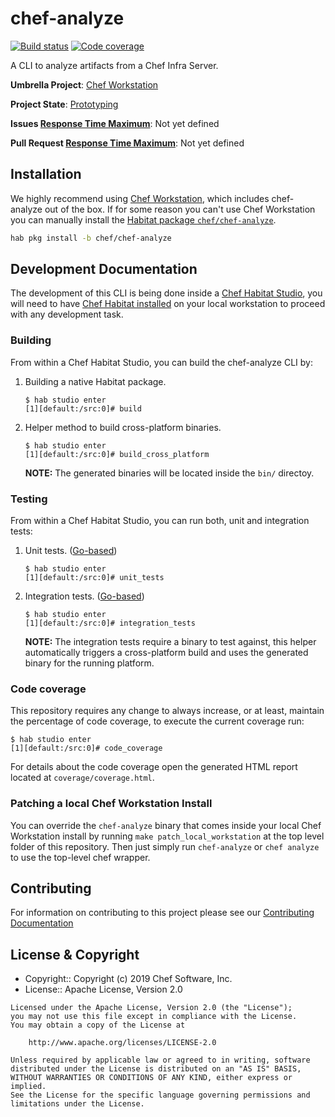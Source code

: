 # chef-analyze
[![Build status](https://badge.buildkite.com/a5dfa44b20a6ec189a93bcbda031db452f1d964fa6836f7065.svg?branch=master)](https://buildkite.com/chef/chef-chef-analyze-master-verify)
[![Code coverage](https://img.shields.io/badge/coverage-68.8%25-yellow)](https://buildkite.com/chef/chef-chef-analyze-master-verify)

A CLI to analyze artifacts from a Chef Infra Server.

**Umbrella Project**: [Chef Workstation](https://github.com/chef/chef-oss-practices/blob/master/projects/chef-workstation.md)

**Project State**: [Prototyping](https://github.com/chef/chef-oss-practices/blob/master/repo-management/repo-states.md#prototyping)

**Issues [Response Time Maximum](https://github.com/chef/chef-oss-practices/blob/master/repo-management/repo-states.md)**: Not yet defined

**Pull Request [Response Time Maximum](https://github.com/chef/chef-oss-practices/blob/master/repo-management/repo-states.md)**: Not yet defined

## Installation

We highly recommend using [Chef Workstation](https://downloads.chef.io/chef-workstation/), which includes
chef-analyze out of the box. If for some reason you can't use Chef Workstation you can manually install the
[Habitat package `chef/chef-analyze`](https://bldr.habitat.sh/#/pkgs/chef/chef-analyze/latest).

```bash
hab pkg install -b chef/chef-analyze
```

## Development Documentation

The development of this CLI is being done inside a [Chef Habitat Studio](https://www.habitat.sh/docs/glossary/#glossary-studio),
you will need to have [Chef Habitat installed](https://www.habitat.sh/docs/install-habitat/) on your local workstation
to proceed with any development task.

### Building

From within a Chef Habitat Studio, you can build the chef-analyze CLI by:

1. Building a native Habitat package.
    ```
    $ hab studio enter
    [1][default:/src:0]# build
    ```
2. Helper method to build cross-platform binaries.
    ```
    $ hab studio enter
    [1][default:/src:0]# build_cross_platform
    ```
    __NOTE:__ The generated binaries will be located inside the `bin/` directoy.

### Testing

From within a Chef Habitat Studio, you can run both, unit and integration tests:
1. Unit tests. ([Go-based](https://golang.org/pkg/testing/))
    ```
    $ hab studio enter
    [1][default:/src:0]# unit_tests
    ```
2. Integration tests. ([Go-based](https://golang.org/pkg/testing/))
    ```
    $ hab studio enter
    [1][default:/src:0]# integration_tests
    ```
    __NOTE:__ The integration tests require a binary to test against, this helper automatically triggers
    a cross-platform build and uses the generated binary for the running platform.

### Code coverage
This repository requires any change to always increase, or at least, maintain the percentage of code
coverage, to execute the current coverage run:
```
$ hab studio enter
[1][default:/src:0]# code_coverage
```
For details about the code coverage open the generated HTML report located at `coverage/coverage.html`.

### Patching a local Chef Workstation Install
You can override the `chef-analyze` binary that comes inside your local Chef Workstation install by
running `make patch_local_workstation` at the top level folder of this repository. Then just simply
run `chef-analyze` or `chef analyze` to use the top-level chef wrapper.

## Contributing

For information on contributing to this project please see our [Contributing Documentation](https://github.com/chef/chef/blob/master/CONTRIBUTING.md)

## License & Copyright

- Copyright:: Copyright (c) 2019 Chef Software, Inc.
- License:: Apache License, Version 2.0

```text
Licensed under the Apache License, Version 2.0 (the "License");
you may not use this file except in compliance with the License.
You may obtain a copy of the License at

    http://www.apache.org/licenses/LICENSE-2.0

Unless required by applicable law or agreed to in writing, software
distributed under the License is distributed on an "AS IS" BASIS,
WITHOUT WARRANTIES OR CONDITIONS OF ANY KIND, either express or implied.
See the License for the specific language governing permissions and
limitations under the License.
```
